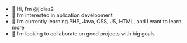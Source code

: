 - 👋 Hi, I’m @jldiaz2
- 👀 I’m interested in aplication development
- 🌱 I’m currently learning PHP, Java, CSS, JS, HTML, and I want to learn more
- 💞️ I’m looking to collaborate on good projects with big goals

